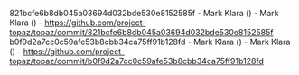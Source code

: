 821bcfe6b8db045a03694d032bde530e8152585f - Mark Klara () - Mark Klara () - https://github.com/project-topaz/topaz/commit/821bcfe6b8db045a03694d032bde530e8152585f
b0f9d2a7cc0c59afe53b8cbb34ca75ff91b128fd - Mark Klara () - Mark Klara () - https://github.com/project-topaz/topaz/commit/b0f9d2a7cc0c59afe53b8cbb34ca75ff91b128fd
